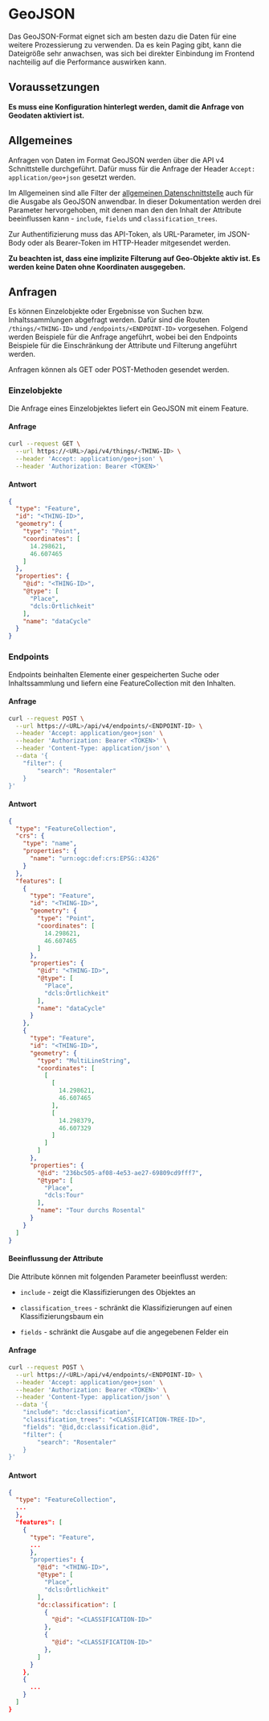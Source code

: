 # GeoJSON

Das GeoJSON-Format eignet sich am besten dazu die Daten für eine weitere Prozessierung zu verwenden. Da es kein Paging gibt, kann die Dateigröße sehr anwachsen, was sich bei direkter Einbindung im Frontend nachteilig auf die Performance auswirken kann.

## Voraussetzungen

**Es muss eine Konfiguration hinterlegt werden, damit die Anfrage von Geodaten aktiviert ist.**

## Allgemeines

Anfragen von Daten im Format GeoJSON werden über die API v4 Schnittstelle durchgeführt. Dafür muss für die Anfrage der Header `Accept: application/geo+json` gesetzt werden.

Im Allgemeinen sind alle Filter der [allgemeinen Datenschnittstelle](/docs/api/contents) auch für die Ausgabe als GeoJSON anwendbar. In dieser Dokumentation werden drei Parameter hervorgehoben, mit denen man den den Inhalt der Attribute beeinflussen kann - `include`, `fields` und `classification_trees`.

Zur Authentifizierung muss das API-Token, als URL-Parameter, im JSON-Body oder als Bearer-Token im HTTP-Header mitgesendet werden.

**Zu beachten ist, dass eine implizite Filterung auf Geo-Objekte aktiv ist. Es werden keine Daten ohne Koordinaten ausgegeben.**

## Anfragen

Es können Einzelobjekte oder Ergebnisse von Suchen bzw. Inhaltssammlungen abgefragt werden. Dafür sind die Routen `/things/<THING-ID>` und `/endpoints/<ENDPOINT-ID>` vorgesehen. Folgend werden Beispiele für die Anfrage angeführt, wobei bei den Endpoints Beispiele für die Einschränkung der Attribute und Filterung angeführt werden.

Anfragen können als GET oder POST-Methoden gesendet werden.

### Einzelobjekte

Die Anfrage eines Einzelobjektes liefert ein GeoJSON mit einem Feature.

#### Anfrage

```bash
curl --request GET \
  --url https://<URL>/api/v4/things/<THING-ID> \
  --header 'Accept: application/geo+json' \
  --header 'Authorization: Bearer <TOKEN>'
```

#### Antwort

```json
{
  "type": "Feature",
  "id": "<THING-ID>",
  "geometry": {
    "type": "Point",
    "coordinates": [
      14.298621,
      46.607465
    ]
  },
  "properties": {
    "@id": "<THING-ID>",
    "@type": [
      "Place",
      "dcls:Örtlichkeit"
    ],
    "name": "dataCycle"
  }
}
```

### Endpoints

Endpoints beinhalten Elemente einer gespeicherten Suche oder Inhaltssammlung und liefern eine FeatureCollection mit den Inhalten.

#### Anfrage

```bash
curl --request POST \
  --url https://<URL>/api/v4/endpoints/<ENDPOINT-ID> \
  --header 'Accept: application/geo+json' \
  --header 'Authorization: Bearer <TOKEN>' \
  --header 'Content-Type: application/json' \
  --data '{
    "filter": {
        "search": "Rosentaler"
    }
}'
```

#### Antwort

```json
{
  "type": "FeatureCollection",
  "crs": {
    "type": "name",
    "properties": {
      "name": "urn:ogc:def:crs:EPSG::4326"
    }
  },
  "features": [
    {
      "type": "Feature",
      "id": "<THING-ID>",
      "geometry": {
        "type": "Point",
        "coordinates": [
          14.298621,
          46.607465
        ]
      },
      "properties": {
        "@id": "<THING-ID>",
        "@type": [
          "Place",
          "dcls:Örtlichkeit"
        ],
        "name": "dataCycle"
      }
    },
    {
      "type": "Feature",
      "id": "<THING-ID>",
      "geometry": {
        "type": "MultiLineString",
        "coordinates": [
          [
            [
              14.298621,
              46.607465
            ],
            [
              14.298379,
              46.607329
            ]
          ]
        ]
      },
      "properties": {
        "@id": "236bc505-af08-4e53-ae27-69809cd9fff7",
        "@type": [
          "Place",
          "dcls:Tour"
        ],
        "name": "Tour durchs Rosental"
      }
    }
  ]
}
```

#### Beeinflussung der Attribute

Die Attribute können mit folgenden Parameter beeinflusst werden:

- `include` - zeigt die Klassifizierungen des Objektes an

- `classification_trees` - schränkt die Klassifizierungen auf einen Klassifizierungsbaum ein

- `fields`  - schränkt die Ausgabe auf die angegebenen Felder ein

#### Anfrage

```bash
curl --request POST \
  --url https://<URL>/api/v4/endpoints/<ENDPOINT-ID> \
  --header 'Accept: application/geo+json' \
  --header 'Authorization: Bearer <TOKEN>' \
  --header 'Content-Type: application/json' \
  --data '{
    "include": "dc:classification",
    "classification_trees": "<CLASSIFICATION-TREE-ID>",
    "fields": "@id,dc:classification.@id",
    "filter": {
        "search": "Rosentaler"
    }
}'
```

#### Antwort

```json
{
  "type": "FeatureCollection",
  ...
  },
  "features": [
    {
      "type": "Feature",
      ...
      },
      "properties": {
        "@id": "<THING-ID>",
        "@type": [
          "Place",
          "dcls:Örtlichkeit"
        ],
        "dc:classification": [
          {
            "@id": "<CLASSIFICATION-ID>"
          },
          {
            "@id": "<CLASSIFICATION-ID>"
          },
        ]
      }
    },
    {
      ...
    }
  ]
}
```
